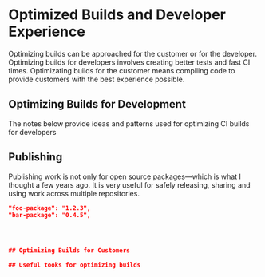 # Optimized Builds and Developer Experience

Optimizing builds can be approached for the customer or for the developer. Optimizing builds for developers involves creating better tests and fast CI times. Optimizating builds for the customer means compiling code to provide customers with the best experience possible.

## Optimizing Builds for Development

The notes below provide ideas and patterns used for optimizing CI builds for developers

## Publishing

Publishing work is not only for open source packages—which is what I thought a few years ago. It is very useful for safely releasing, sharing and using work across multiple repositories.

```json
"foo-package": "1.2.3",
"bar-package": "0.4.5",




## Optimizing Builds for Customers

## Useful tooks for optimizing builds
